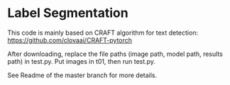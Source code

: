 # Label Segmentation 

This code is mainly based on CRAFT algorithm for text detection: https://github.com/clovaai/CRAFT-pytorch

After downloading, replace the file paths (image path, model path, results path) in test.py. Put images in t01, then run test.py. 

See Readme of the master branch for more details. 
